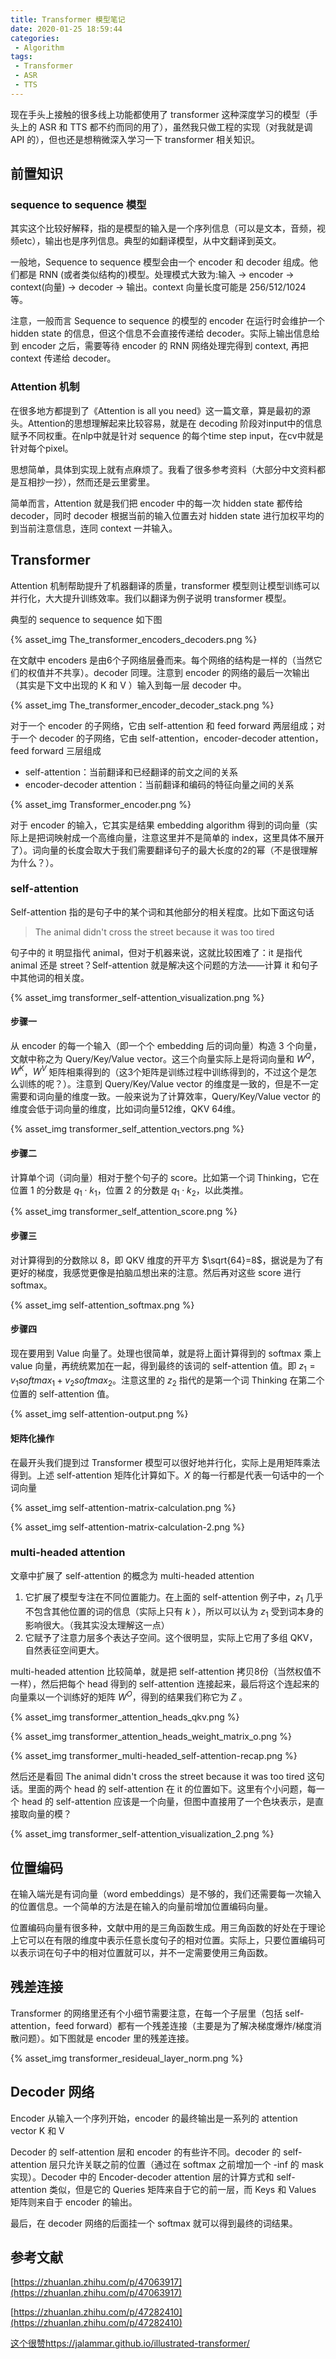 ```yaml
---
title: Transformer 模型笔记
date: 2020-01-25 18:59:44
categories:
 - Algorithm
tags:
 - Transformer
 - ASR
 - TTS
---
```


现在手头上接触的很多线上功能都使用了 transformer 这种深度学习的模型（手头上的 ASR 和 TTS 都不约而同的用了），虽然我只做工程的实现（对我就是调 API 的），但也还是想稍微深入学习一下 transformer 相关知识。

<!--more-->

## 前置知识

### sequence to sequence 模型

其实这个比较好解释，指的是模型的输入是一个序列信息（可以是文本，音频，视频etc），输出也是序列信息。典型的如翻译模型，从中文翻译到英文。

一般地，Sequence to sequence 模型会由一个 encoder 和 decoder 组成。他们都是 RNN (或者类似结构的)模型。处理模式大致为:输入 -> encoder -> context(向量) -> decoder -> 输出。context 向量长度可能是 256/512/1024 等。

注意，一般而言 Sequence to sequence 的模型的 encoder 在运行时会维护一个 hidden state 的信息，但这个信息不会直接传递给 decoder。实际上输出信息给到 encoder 之后，需要等待 encoder 的 RNN 网络处理完得到 context, 再把 context 传递给 decoder。


### Attention 机制

在很多地方都提到了《Attention is all you need》这一篇文章，算是最初的源头。Attention的思想理解起来比较容易，就是在 decoding 阶段对input中的信息赋予不同权重。在nlp中就是针对 sequence 的每个time step input，在cv中就是针对每个pixel。

思想简单，具体到实现上就有点麻烦了。我看了很多参考资料（大部分中文资料都是互相抄一抄），然而还是云里雾里。

简单而言，Attention 就是我们把 encoder 中的每一次 hidden state 都传给 decoder，同时 decoder 根据当前的输入位置去对 hidden state 进行加权平均的到当前注意信息，连同 context 一并输入。

## Transformer

Attention 机制帮助提升了机器翻译的质量，transformer 模型则让模型训练可以并行化，大大提升训练效率。我们以翻译为例子说明 transformer 模型。

典型的 sequence to sequence 如下图

{% asset_img The_transformer_encoders_decoders.png %}

在文献中 encoders 是由6个子网络层叠而来。每个网络的结构是一样的（当然它们的权值并不共享）。decoder 同理。注意到 encoder 的网络的最后一次输出（其实是下文中出现的 K 和 V ）输入到每一层 decoder 中。

{% asset_img The_transformer_encoder_decoder_stack.png %}


对于一个 encoder 的子网络，它由 self-attention 和 feed forward 两层组成；对于一个 decoder 的子网络，它由 self-attention，encoder-decoder attention，feed forward 三层组成

* self-attention：当前翻译和已经翻译的前文之间的关系
* encoder-decoder attention：当前翻译和编码的特征向量之间的关系

{% asset_img Transformer_encoder.png %}

对于 encoder 的输入，它其实是结果 embedding algorithm 得到的词向量（实际上是把词映射成一个高维向量，注意这里并不是简单的 index，这里具体不展开了）。词向量的长度会取大于我们需要翻译句子的最大长度的2的幂（不是很理解为什么？）。

### self-attention

Self-attention 指的是句子中的某个词和其他部分的相关程度。比如下面这句话

> The animal didn't cross the street because it was too tired

句子中的 it 明显指代 animal，但对于机器来说，这就比较困难了：it 是指代 animal 还是 street？Self-attention 就是解决这个问题的方法——计算 it 和句子中其他词的相关度。

{% asset_img transformer_self-attention_visualization.png %}

#### 步骤一

从 encoder 的每一个输入（即一个个 embedding 后的词向量）构造 3 个向量，文献中称之为 Query/Key/Value vector。这三个向量实际上是将词向量和 $W^Q$，$W^K$，$W^V$ 矩阵相乘得到的（这3个矩阵是训练过程中训练得到的，不过这个是怎么训练的呢？）。注意到 Query/Key/Value vector 的维度是一致的，但是不一定需要和词向量的维度一致。一般来说为了计算效率，Query/Key/Value vector 的维度会低于词向量的维度，比如词向量512维，QKV 64维。

{% asset_img transformer_self_attention_vectors.png %}

#### 步骤二

计算单个词（词向量）相对于整个句子的 score。比如第一个词 Thinking，它在位置 1 的分数是 $q_1 \cdot k_1$，位置 2 的分数是 $q_1 \cdot k_2$，以此类推。

{% asset_img transformer_self_attention_score.png %}

#### 步骤三

对计算得到的分数除以 8，即 QKV 维度的开平方 $\sqrt{64}=8$，据说是为了有更好的梯度，我感觉更像是拍脑瓜想出来的注意。然后再对这些 score 进行 softmax。

{% asset_img  self-attention_softmax.png %}

#### 步骤四

现在要用到 Value 向量了。处理也很简单，就是将上面计算得到的 softmax 乘上 value 向量，再统统累加在一起，得到最终的该词的 self-attention 值。即 $z_1 = v_1softmax_1+v_2softmax_2$。注意这里的 $z_2$ 指代的是第一个词 Thinking 在第二个位置的 self-attention 值。

{% asset_img self-attention-output.png %}

#### 矩阵化操作

在最开头我们提到过 Transformer 模型可以很好地并行化，实际上是用矩阵乘法得到。上述 self-attention 矩阵化计算如下。$X$ 的每一行都是代表一句话中的一个词向量

{% asset_img self-attention-matrix-calculation.png %}

{% asset_img self-attention-matrix-calculation-2.png %}

### multi-headed attention

文章中扩展了 self-attention 的概念为 multi-headed attention

1. 它扩展了模型专注在不同位置能力。在上面的 self-attention 例子中，$z_1$ 几乎不包含其他位置的词的信息（实际上只有 $k$ ），所以可以认为 $z_1$ 受到词本身的影响很大。（我其实没太理解这一点）
2. 它赋予了注意力层多个表达子空间。这个很明显，实际上它用了多组 QKV，自然表征空间更大。

multi-headed attention 比较简单，就是把 self-attention 拷贝8份（当然权值不一样），然后把每个 head 得到的 self-attention 连接起来，最后将这个连起来的向量乘以一个训练好的矩阵 $W^O$，得到的结果我们称它为 $Z$ 。

{% asset_img transformer_attention_heads_qkv.png %}

{% asset_img transformer_attention_heads_weight_matrix_o.png %}

{% asset_img transformer_multi-headed_self-attention-recap.png %}


然后还是看回 The animal didn't cross the street because it was too tired 这句话。里面的两个 head 的 self-attention 在 it 的位置如下。这里有个小问题，每一个 head 的 self-attention 应该是一个向量，但图中直接用了一个色块表示，是直接取向量的模？

{% asset_img transformer_self-attention_visualization_2.png %}

## 位置编码

在输入端光是有词向量（word embeddings）是不够的，我们还需要每一次输入的位置信息。一个简单的方法是在输入的向量前增加位置编码向量。

位置编码向量有很多种，文献中用的是三角函数生成。用三角函数的好处在于理论上它可以在有限的维度中表示任意长度句子的相对位置。实际上，只要位置编码可以表示词在句子中的相对位置就可以，并不一定需要使用三角函数。

## 残差连接

Transformer 的网络里还有个小细节需要注意，在每一个子层里（包括 self-attention，feed forward）都有一个残差连接（主要是为了解决梯度爆炸/梯度消散问题）。如下图就是 encoder 里的残差连接。

{% asset_img transformer_resideual_layer_norm.png %}

## Decoder 网络

Encoder 从输入一个序列开始，encoder 的最终输出是一系列的 attention vector K 和 V

Decoder 的 self-attention 层和 encoder 的有些许不同。decoder 的 self-attention 层只允许关联之前的位置（通过在 softmax 之前增加一个 -inf 的 mask 实现）。Decoder 中的 Encoder-decoder attention 层的计算方式和 self-attention 类似，但是它的 Queries 矩阵来自于它的前一层，而 Keys 和 Values 矩阵则来自于 encoder 的输出。

最后，在 decoder 网络的后面挂一个 softmax 就可以得到最终的词结果。

## 参考文献

[https://zhuanlan.zhihu.com/p/47063917](https://zhuanlan.zhihu.com/p/47063917)

[https://zhuanlan.zhihu.com/p/47282410](https://zhuanlan.zhihu.com/p/47282410)

[这个很赞https://jalammar.github.io/illustrated-transformer/](https://jalammar.github.io/illustrated-transformer/)
